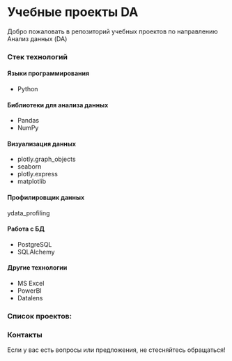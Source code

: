 # Учебные проекты DA
Добро пожаловать в репозиторий учебных проектов по направлению Анализ данных (DA)

### Стек технологий

#### Языки программирования
- Python

#### Библиотеки для анализа данных
- Pandas
- NumPy

#### Визуализация данных
- plotly.graph_objects
- seaborn
- plotly.express
- matplotlib

#### Профилировщик данных
ydata_profiling

#### Работа с БД
- PostgreSQL
- SQLAlchemy

#### Другие технологии
- MS Excel
- PowerBI
- Datalens

### Список проектов:





### Контакты
Если у вас есть вопросы или предложения, не стесняйтесь обращаться!



